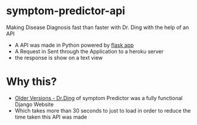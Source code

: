 # symptom-predictor-api
Making Disease Diagnosis fast than faster with Dr. Ding with the help of an API

- A API was made in Python powered by [flask app](https://github.com/dev-Roshan-lab/symptom-predictor/blob/master/app.py)
- A Request in Sent through the Application to a heroku server
- the response is show on a text view 

# Why this?
- [Older Versions - Dr.Ding](https://symptom-predictor.herokuapp.com/) of symptom Predictor was a fully functional Django Website 
- Which takes more than 30 seconds to just to load in order to reduce the time taken this API was made


